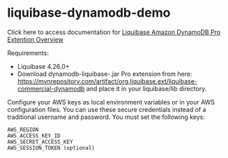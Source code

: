 # liquibase-dynamodb-demo

Click here to access documentation for [Liquibase Amazon DynamoDB Pro Extention Overview](https://docs.liquibase.com/start/tutorials/amazon-dynamodb-pro/home.html)

Requirements: 
* Liquibase 4.26.0+
* Download dynamodb-liquibase-<version>.jar Pro extension from here: https://mvnrepository.com/artifact/org.liquibase.ext/liquibase-commercial-dynamodb and place it in your liquibase/lib directory.

Configure your AWS keys as local environment variables or in your AWS configuration files. You can use these secure credentials instead of a traditional username and password. You must set the following keys:

```
AWS_REGION
AWS_ACCESS_KEY_ID
AWS_SECRET_ACCESS_KEY
AWS_SESSION_TOKEN (optional)
```